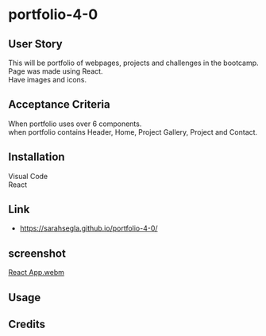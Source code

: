 # portfolio-4-0

## User Story
This will be portfolio of webpages, projects and challenges in the bootcamp.\
Page was made using React.\
Have images and icons.

## Acceptance Criteria
When portfolio uses over 6 components.\
when portfolio contains Header, Home, Project Gallery, Project and Contact.


## Installation

Visual Code\
React


## Link 
- https://sarahsegla.github.io/portfolio-4-0/


## screenshot
[React App.webm](https://user-images.githubusercontent.com/117079336/225167240-b76bcfe5-fc3a-42c4-9211-54f87e766d93.webm)




## Usage


## Credits
